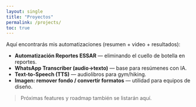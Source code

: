 ```yaml
---
layout: single
title: "Proyectos"
permalink: /projects/
toc: true
---
```


Aquí encontrarás mis automatizaciones (resumen + video + resultados):

- **Automatización Reportes ESSAR** — eliminando el cuello de botella en reportes.
- **WhatsApp Transcriber (audio→texto)** — base para resúmenes con IA.
- **Text-to-Speech (TTS)** — audiolibros para gym/hiking.
- **Imagen: remover fondo / convertir formatos** — utilidad para equipos de diseño.

> Próximas features y roadmap también se listarán aquí.
